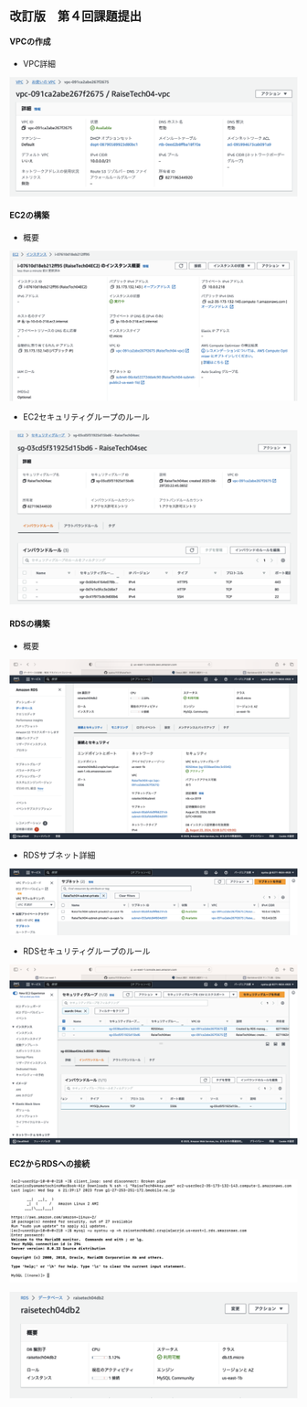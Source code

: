 ## 改訂版　第４回課題提出

#### VPCの作成

- VPC詳細

![画像](image/vpc04img.png)

#### EC2の構築

- 概要

![画像](image/ec204img.png)

- EC2セキュリティグループのルール

![画像](image/EC2sg04.png)

#### RDSの構築

- 概要

![画像](image/rds04-3.png)

- RDSサブネット詳細

![画像](image/rdssubnet04.png)

- RDSセキュリティグループのルール

![画像](image/rds04sg3.png)

#### EC2からRDSへの接続

![画像](image/terminal04-2.png)

![画像](image/rds04-4.png)

